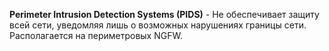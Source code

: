 **Perimeter Intrusion Detection Systems (PIDS)** - Не обеспечивает защиту всей сети, уведомляя лишь о возможных нарушениях границы сети. Располагается на периметровых NGFW.